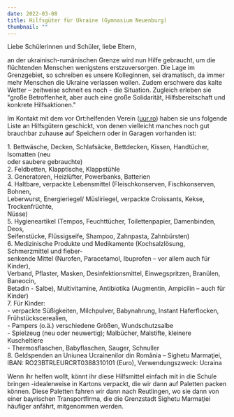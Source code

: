 ```yaml
---
date: 2022-03-08
title: Hilfsgüter für Ukraine (Gymnasium Neuenburg)
thumbnail: ""
---
```


Liebe Schülerinnen und Schüler, liebe Eltern,

an der ukrainisch-rumänischen Grenze wird nun Hilfe gebraucht, um die flüchtenden Menschen wenigstens erstzuversorgen. Die Lage im Grenzgebiet, so schreiben es unsere Kolleginnen, sei dramatisch, da immer mehr Menschen die Ukraine verlassen wollen. Zudem erschwere das kalte Wetter – zeitweise schneit es noch - die Situation. Zugleich erleben sie "große Betroffenheit, aber auch eine große Solidarität, Hilfsbereitschaft und konkrete Hilfsaktionen."

Im Kontakt mit dem vor Ort:helfenden Verein ([uur.ro](http://uur.ro/)) haben sie uns folgende Liste an Hilfsgütern geschickt, von denen vielleicht manches noch gut brauchbar zuhause auf Speichern oder in Garagen vorhanden ist:

1\. Bettwäsche, Decken, Schlafsäcke, Bettdecken, Kissen, Handtücher, Isomatten (neu  
oder saubere gebrauchte)  
2\. Feldbetten, Klapptische, Klappstühle  
3\. Generatoren, Heizlüfter, Powerbanks, Batterien  
4\. Haltbare, verpackte Lebensmittel (Fleischkonserven, Fischkonserven, Bohnen,  
Leberwurst, Energieriegel/ Müsliriegel, verpackte Croissants, Kekse, Trockenfrüchte,  
Nüsse)  
5\. Hygieneartikel (Tempos, Feuchttücher, Toilettenpapier, Damenbinden, Deos,  
Seifenstücke, Flüssigseife, Shampoo, Zahnpasta, Zahnbürsten)  
6\. Medizinische Produkte und Medikamente (Kochsalzlösung, Schmerzmittel und fieber-  
senkende Mittel (Nurofen, Paracetamol, Ibuprofen – vor allem auch für Kinder),  
Verband, Pflaster, Masken, Desinfektionsmittel, Einwegspritzen, Branülen, Baneocin,  
Betadin - Salbe), Multivitamine, Antibiotika (Augmentin, Ampicilin – auch für Kinder)  
7\. Für Kinder:  
\- verpackte Süßigkeiten, Milchpulver, Babynahrung, Instant Haferflocken,  
Frühstückscerealien,  
\- Pampers (o.ä.) verschiedene Größen, Wundschutzsalbe  
\- Spielzeug (neu oder neuwertig); Malbücher, Malstifte, kleinere Kuscheltiere  
\- Thermosflaschen, Babyflaschen, Sauger, Schnuller  
8\. Geldspenden an Uniunea Ucrainenilor din România – Sighetu Marmaţiei,  
IBAN: RO23BTRLEURCRT0388310101 (Euro), Verwendungszweck: Ucraina

Wenn ihr helfen wollt, könnt ihr diese Hilfsmittel einfach mit in die Schule bringen -idealerweise in Kartons verpackt, die wir dann auf Paletten packen können. Diese Paletten fahren wir dann nach Reutlingen, wo sie dann von einer bayrischen Transportfirma, die die Grenzstadt Sighetu Marmaţiei häufiger anfährt, mitgenommen werden.
